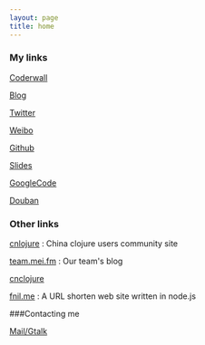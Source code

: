 ```yaml
---
layout: page
title: home
---
```



### My links

[Coderwall](https://coderwall.com/killme2008)

[Blog](http://killme2008.blogjava.net)

[Twitter](http://twitter.com/killme2008)

[Weibo](http://weibo.com/fnil)

[Github](http://github.com/killme2008)

[Slides](http://www.slideshare.net/killme2008)

[GoogleCode](http://code.google.com/u/105954472311695468182/)

[Douban](http://www.douban.com/people/killme2008/)

### Other links

[cnlojure](http://cnlojure.org)
: China clojure users community site

[team.mei.fm](http://team.mei.fm/)
: Our team's blog

[cnclojure](http://clojure.cn)

[fnil.me](http://fnil.me)
: A URL shorten web site written in node.js

###Contacting me

[Mail/Gtalk](mailto:killme2008@gmail.com)
